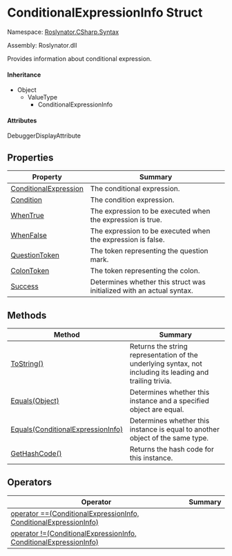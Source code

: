 # ConditionalExpressionInfo Struct

Namespace: [Roslynator.CSharp.Syntax](../README.md)

Assembly: Roslynator\.dll


Provides information about conditional expression\.

#### Inheritance

* Object
  * ValueType
    * ConditionalExpressionInfo

#### Attributes

DebuggerDisplayAttribute

## Properties

| Property| Summary|
| --- | --- |
| [ConditionalExpression](ConditionalExpression/README.md) | The conditional expression\. |
| [Condition](Condition/README.md) | The condition expression\. |
| [WhenTrue](WhenTrue/README.md) | The expression to be executed when the expression is true\. |
| [WhenFalse](WhenFalse/README.md) | The expression to be executed when the expression is false\. |
| [QuestionToken](QuestionToken/README.md) | The token representing the question mark\. |
| [ColonToken](ColonToken/README.md) | The token representing the colon\. |
| [Success](Success/README.md) | Determines whether this struct was initialized with an actual syntax\. |

## Methods

| Method| Summary|
| --- | --- |
| [ToString()](ToString/README.md) | Returns the string representation of the underlying syntax, not including its leading and trailing trivia\. |
| [Equals(Object)](Equals/README.md) | Determines whether this instance and a specified object are equal\. |
| [Equals(ConditionalExpressionInfo)](Equals/README.md) | Determines whether this instance is equal to another object of the same type\. |
| [GetHashCode()](GetHashCode/README.md) | Returns the hash code for this instance\. |

## Operators

| Operator| Summary|
| --- | --- |
| [operator ==(ConditionalExpressionInfo, ConditionalExpressionInfo)](op_Equality/README.md) | |
| [operator !=(ConditionalExpressionInfo, ConditionalExpressionInfo)](op_Inequality/README.md) | |

